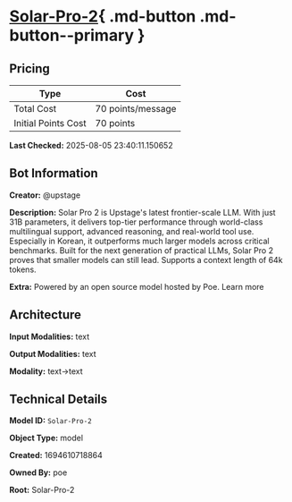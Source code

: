 # [Solar-Pro-2](https://poe.com/Solar-Pro-2){ .md-button .md-button--primary }

## Pricing

| Type | Cost |
|------|------|
| Total Cost | 70 points/message |
| Initial Points Cost | 70 points |

**Last Checked:** 2025-08-05 23:40:11.150652


## Bot Information

**Creator:** @upstage

**Description:** Solar Pro 2 is Upstage's latest frontier-scale LLM. With just 31B parameters, it delivers top-tier performance through world-class multilingual support, advanced reasoning, and real-world tool use. Especially in Korean, it outperforms much larger models across critical benchmarks. Built for the next generation of practical LLMs, Solar Pro 2 proves that smaller models can still lead. Supports a context length of 64k tokens.

**Extra:** Powered by an open source model hosted by Poe. Learn more


## Architecture

**Input Modalities:** text

**Output Modalities:** text

**Modality:** text->text


## Technical Details

**Model ID:** `Solar-Pro-2`

**Object Type:** model

**Created:** 1694610718864

**Owned By:** poe

**Root:** Solar-Pro-2

